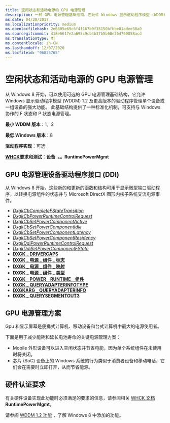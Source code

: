 ```yaml
---
title: 空闲状态和活动电源的 GPU 电源管理
description: 一种 GPU 电源管理基础结构，它允许 Windows 显示驱动程序模型 (WDDM) 1.2 及更高版本的驱动程序管理单个设备或一组设备的强大功能。
ms.date: 04/20/2017
ms.localizationpriority: medium
ms.openlocfilehash: 2e6805e69c6f4f167b9f35150bfbbe81adee38a0
ms.sourcegitcommit: 418e6617e2a695c9cb4b37b5b60e264760858acd
ms.translationtype: MT
ms.contentlocale: zh-CN
ms.lasthandoff: 12/07/2020
ms.locfileid: "96825765"
---
```

# <a name="gpu-power-management-of-idle-states-and-active-power"></a>空闲状态和活动电源的 GPU 电源管理


从 Windows 8 开始，可以使用可选的 GPU 电源管理基础结构，它允许 Windows 显示驱动程序模型 (WDDM) 1.2 及更高版本的驱动程序管理单个设备或一组设备的强大功能。 此基础结构提供了一种标准化机制，可支持与 Windows 协作的 F 状态和 P 状态电源管理。

**最小 WDDM 版本**：1。2

**最低 Windows 版本**：8

**驱动程序实现**：可选

**[WHCK](/windows-hardware/test/hlk/windows-hardware-lab-kit)要求和测试**：**设备 .。。RuntimePowerMgmt**


 

## <a name="span-idgpu_power_management_device_driver_interface__ddi_spanspan-idgpu_power_management_device_driver_interface__ddi_spanspan-idgpu_power_management_device_driver_interface__ddi_spangpu-power-management-device-driver-interface-ddi"></a><span id="GPU_power_management_device_driver_interface__DDI_"></span><span id="gpu_power_management_device_driver_interface__ddi_"></span><span id="GPU_POWER_MANAGEMENT_DEVICE_DRIVER_INTERFACE__DDI_"></span>GPU 电源管理设备驱动程序接口 (DDI) 


从 Windows 8 开始，这些新的和更新的函数和结构可用于显示微型端口驱动程序，以转换电源组件的状态并与 Microsoft DirectX 图形内核子系统交流电源事件。

-   [*DxgkCbCompleteFStateTransition*](/windows-hardware/drivers/ddi/d3dkmddi/nc-d3dkmddi-dxgkcb_completefstatetransition)
-   [*DxgkCbPowerRuntimeControlRequest*](/windows-hardware/drivers/ddi/d3dkmddi/nc-d3dkmddi-dxgkcb_powerruntimecontrolrequest)
-   [*DxgkCbSetPowerComponentActive*](/windows-hardware/drivers/ddi/d3dkmddi/nc-d3dkmddi-dxgkcb_setpowercomponentactive)
-   [*DxgkCbSetPowerComponentIdle*](/windows-hardware/drivers/ddi/d3dkmddi/nc-d3dkmddi-dxgkcb_setpowercomponentidle)
-   [*DxgkCbSetPowerComponentLatency*](/windows-hardware/drivers/ddi/d3dkmddi/nc-d3dkmddi-dxgkcb_setpowercomponentlatency)
-   [*DxgkCbSetPowerComponentResidency*](/windows-hardware/drivers/ddi/d3dkmddi/nc-d3dkmddi-dxgkcb_setpowercomponentresidency)
-   [*DxgkDdiPowerRuntimeControlRequest*](/windows-hardware/drivers/ddi/d3dkmddi/nc-d3dkmddi-dxgkddipowerruntimecontrolrequest)
-   [*DxgkDdiSetPowerComponentFState*](/windows-hardware/drivers/ddi/d3dkmddi/nc-d3dkmddi-dxgkddisetpowercomponentfstate)
-   [**DXGK \_ DRIVERCAPS**](/windows-hardware/drivers/ddi/d3dkmddi/ns-d3dkmddi-_dxgk_drivercaps)
-   [**DXGK \_ 电源 \_ 组件 \_ 标志**](/windows-hardware/drivers/ddi/d3dkmddi/ns-d3dkmddi-_dxgk_power_component_flags)
-   [**DXGK \_ 电源 \_ 组件 \_ 映射**](/windows-hardware/drivers/ddi/d3dkmddi/ns-d3dkmddi-_dxgk_power_component_mapping)
-   [**DXGK \_ 电源 \_ 组件 \_ 类型**](/windows-hardware/drivers/ddi/d3dkmddi/ne-d3dkmddi-_dxgk_power_component_type)
-   [**DXGK \_ POWER \_ RUNTIME \_ 组件**](/windows-hardware/drivers/ddi/d3dkmddi/ns-d3dkmddi-_dxgk_power_runtime_component)
-   [**DXGK \_ QUERYADAPTERINFOTYPE**](/windows-hardware/drivers/ddi/d3dkmddi/ne-d3dkmddi-_dxgk_queryadapterinfotype)
-   [**DXGKARG \_ QUERYADAPTERINFO**](/windows-hardware/drivers/ddi/d3dkmddi/ns-d3dkmddi-_dxgkarg_queryadapterinfo)
-   [**DXGK \_ QUERYSEGMENTOUT3**](/windows-hardware/drivers/ddi/d3dkmddi/ns-d3dkmddi-_dxgk_querysegmentout3)

## <a name="span-idgpu_power_management_scenariosspanspan-idgpu_power_management_scenariosspanspan-idgpu_power_management_scenariosspangpu-power-management-scenarios"></a><span id="GPU_power_management_scenarios"></span><span id="gpu_power_management_scenarios"></span><span id="GPU_POWER_MANAGEMENT_SCENARIOS"></span>GPU 电源管理方案


Gpu 和显示屏幕是便携式计算机、移动设备和台式计算机中最大的电源使用者。

下面是用于减少能耗和延长电池寿命的关键电源管理方案：

-   Mobile 外形设备可以进入空闲状态并节省电能，因为单个系统组件在未使用时将关闭。
-   芯片 (SoC) 设备上的 Windows 系统的行为类似于消费者设备和移动电话，它们会在需要时立即打开，从而节省能源。

## <a name="span-idhardware_certification_requirementsspanspan-idhardware_certification_requirementsspanspan-idhardware_certification_requirementsspanhardware-certification-requirements"></a><span id="Hardware_certification_requirements"></span><span id="hardware_certification_requirements"></span><span id="HARDWARE_CERTIFICATION_REQUIREMENTS"></span>硬件认证要求


有关硬件设备实现此功能时必须满足的要求的信息，请参阅相关 [WHCK 文档](/windows-hardware/test/hlk/windows-hardware-lab-kit) **RuntimePowerMgmt**。

请参阅 [WDDM 1.2 功能](wddm-v1-2-features.md) ，了解 Windows 8 中添加的功能。

 

